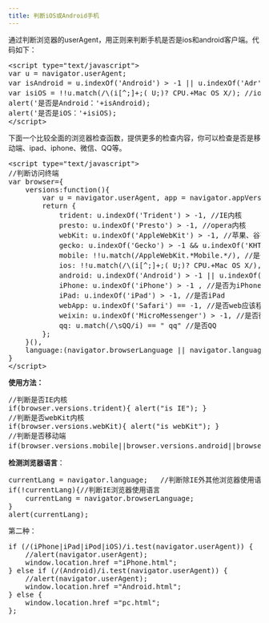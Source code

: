 ```yaml
---
title: 判断iOS或Android手机
---
```

通过判断浏览器的userAgent，用正则来判断手机是否是ios和android客户端。<span>代码</span>如下：
<pre>&lt;script type="text/javascript"&gt;
var u = navigator.userAgent;
var isAndroid = u.indexOf('Android') &gt; -1 || u.indexOf('Adr') &gt; -1; //android终端
var isiOS = !!u.match(/\(i[^;]+;( U;)? CPU.+Mac OS X/); //ios终端
alert('是否是Android：'+isAndroid);
alert('是否是iOS：'+isiOS);
&lt;/script&gt;</pre>
下面一个比较全面的浏览器检查函数，提供更多的检查内容，你可以检查是否是移动端、ipad、iphone、微信、QQ等。
<pre>&lt;script type="text/javascript"&gt;
//判断访问终端
var browser={
    versions:function(){
        var u = navigator.userAgent, app = navigator.appVersion;
        return {
            trident: u.indexOf('Trident') &gt; -1, //IE内核
            presto: u.indexOf('Presto') &gt; -1, //opera内核
            webKit: u.indexOf('AppleWebKit') &gt; -1, //苹果、谷歌内核
            gecko: u.indexOf('Gecko') &gt; -1 &amp;&amp; u.indexOf('KHTML') == -1,//火狐内核
            mobile: !!u.match(/AppleWebKit.*Mobile.*/), //是否为移动终端
            ios: !!u.match(/\(i[^;]+;( U;)? CPU.+Mac OS X/), //ios终端
            android: u.indexOf('Android') &gt; -1 || u.indexOf('Adr') &gt; -1, //android终端
            iPhone: u.indexOf('iPhone') &gt; -1 , //是否为iPhone或者QQHD浏览器
            iPad: u.indexOf('iPad') &gt; -1, //是否iPad
            webApp: u.indexOf('Safari') == -1, //是否web应该程序，没有头部与底部
            weixin: u.indexOf('MicroMessenger') &gt; -1, //是否微信 （2015-01-22新增）
            qq: u.match(/\sQQ/i) == " qq" //是否QQ
        };
    }(),
    language:(navigator.browserLanguage || navigator.language).toLowerCase()
}
&lt;/script&gt;
</pre>
<strong>使用方法：</strong>
<pre class="lang:js decode:true ">//判断是否IE内核
if(browser.versions.trident){ alert("is IE"); }
//判断是否webKit内核
if(browser.versions.webKit){ alert("is webKit"); }
//判断是否移动端
if(browser.versions.mobile||browser.versions.android||browser.versions.ios){ alert("移动端"); }</pre>
<strong>检测浏览器语言</strong>：
<pre class="lang:js decode:true ">currentLang = navigator.language;   //判断除IE外其他浏览器使用语言
if(!currentLang){//判断IE浏览器使用语言
    currentLang = navigator.browserLanguage;
}
alert(currentLang);</pre>
第二种：
<pre class="lang:default decode:true ">if (/(iPhone|iPad|iPod|iOS)/i.test(navigator.userAgent)) {
    //alert(navigator.userAgent);  
    window.location.href ="iPhone.html";
} else if (/(Android)/i.test(navigator.userAgent)) {
    //alert(navigator.userAgent); 
    window.location.href ="Android.html";
} else {
    window.location.href ="pc.html";
};</pre>
&nbsp;